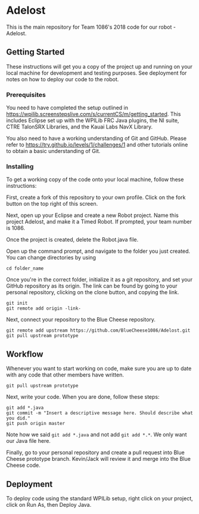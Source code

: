# Adelost

This is the main repository for Team 1086's 2018 code for our robot - Adelost.

## Getting Started

These instructions will get you a copy of the project up and running on your local machine for development and testing purposes. See deployment for notes on how to deploy our code to the robot.

### Prerequisites

You need to have completed the setup outlined in https://wpilib.screenstepslive.com/s/currentCS/m/getting_started. This includes Eclipse set up with the WPILib FRC Java plugins, the NI suite, CTRE TalonSRX Libraries, and the Kauai Labs NavX Library. 

You also need to have a working understanding of Git and GitHub. Please refer to https://try.github.io/levels/1/challenges/1 and other tutorials online to obtain a basic understanding of Git.

### Installing

To get a working copy of the code onto your local machine, follow these instructions:

First, create a fork of this repository to your own profile. Click on the fork button on the top right of this screen.

Next, open up your Eclipse and create a new Robot project. Name this project Adelost, and make it a Timed Robot. If prompted, your team number is 1086.

Once the project is created, delete the Robot.java file. 

Open up the command prompt, and navigate to the folder you just created. You can change directories by using

```
cd folder_name
```

Once you're in the correct folder, initialize it as a git repository, and set your GitHub repository as its origin. The link can be found by going to your personal repository, clicking on the clone button, and copying the link.

```
git init
git remote add origin -link-
```
Next, connect your repository to the Blue Cheese repository.

```
git remote add upstream https://github.com/BlueCheese1086/Adelost.git
git pull upstream prototype
```

## Workflow
Whenever you want to start working on code, make sure you are up to date with any code that other members have written.

```
git pull upstream prototype
```

Next, write your code. When you are done, follow these steps:

```
git add *.java
git commit -m "Insert a descriptive message here. Should describe what you did."
git push origin master
```

Note how we said `git add *.java` and not add `git add *.*`. We only want our Java file here.

Finally, go to your personal repository and create a pull request into Blue Cheese prototype branch. Kevin/Jack will review it and merge into the Blue Cheese code.

## Deployment

To deploy code using the standard WPILib setup, right click on your project, click on Run As, then Deploy Java. 
